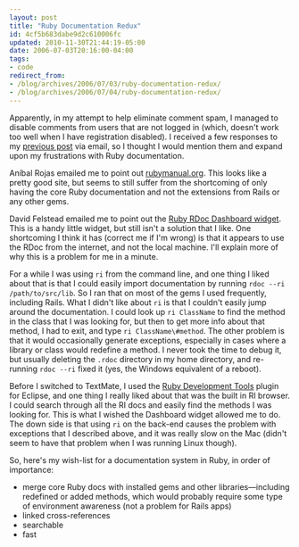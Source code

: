 ```yaml
---
layout: post
title: "Ruby Documentation Redux"
id: 4cf5b683dabe9d2c610006fc
updated: 2010-11-30T21:44:19-05:00
date: 2006-07-03T20:16:00-04:00
tags:
- code
redirect_from:
- /blog/archives/2006/07/03/ruby-documentation-redux/
- /blog/archives/2006/07/04/ruby-documentation-redux/
---
```


<p>
Apparently, in my attempt to help eliminate comment spam, I managed to disable comments from users that are not logged in (which, doesn't work too well when I have registration disabled). I received a few responses to my <a href="/2006/07/03/ruby-documentation/" title="Ruby Documentation">previous post</a> via email, so I thought I would mention them and expand upon my frustrations with Ruby documentation.

</p>
<p>
Aníbal Rojas emailed me to point out <a href="http://www.rubymanual.org">rubymanual.org</a>. This looks like a pretty good site, but seems to still suffer from the shortcoming of only having the core Ruby documentation and not the extensions from Rails or any other gems.

</p>
<p>
David Felstead emailed me to point out the <a href="http://widgets.precisionis.com.au/">Ruby RDoc Dashboard widget</a>. This is a handy little widget, but still isn't a solution that I like. One shortcoming I think it has (correct me if I'm wrong) is that it appears to use the RDoc from the internet, and not the local machine. I'll explain more of why this is a problem for me in a minute.

</p>
<p>
For a while I was using <code>ri</code> from the command line, and one thing I liked about that is that I could easily import documentation by running <code>rdoc --ri /path/to/src/lib</code>. So I ran that on most of the gems I used frequently, including Rails. What I didn't like about <code>ri</code> is that I couldn't easily jump around the documentation. I could look up <code>ri ClassName</code> to find the method in the class that I was looking for, but then to get more info about that method, I had to exit, and type <code>ri ClassName\#method</code>. The other problem is that it would occasionally generate exceptions, especially in cases where a library or class would redefine a method. I never took the time to debug it, but usually deleting the <code>.rdoc</code> directory in my home directory, and re-running <code>rdoc --ri</code> fixed it (yes, the Windows equivalent of a reboot).

</p>
<p>
Before I switched to TextMate, I used the <a href="http://rubyeclipse.sourceforge.net/">Ruby Development Tools</a> plugin for Eclipse, and one thing I really liked about that was the built in RI browser. I could search through all the RI docs and easily find the methods I was looking for. This is what I wished the Dashboard widget allowed me to do. The down side is that using <code>ri</code> on the back-end causes the problem with exceptions that I described above, and it was really slow on the Mac (didn't seem to have that problem when I was running Linux though).

</p>
<p>
So, here's my wish-list for a documentation system in Ruby, in order of importance:

</p>
<ul>
<li>
merge core Ruby docs with installed gems and other libraries&mdash;including redefined or added methods, which would probably require some type of environment awareness (not a problem for Rails apps)

</li>
<li>
linked cross-references

</li>
<li>
searchable

</li>
<li>
fast

</li>
</ul>
